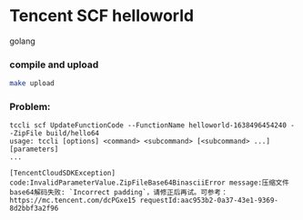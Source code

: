 # Tencent SCF helloworld  
golang  

### compile and upload
```bash
make upload
```

### Problem:  
```
tccli scf UpdateFunctionCode --FunctionName helloworld-1638496454240 --ZipFile build/hello64
usage: tccli [options] <command> <subcommand> [<subcommand> ...] [parameters]
...

[TencentCloudSDKException] code:InvalidParameterValue.ZipFileBase64BinasciiError message:压缩文件base64解码失败: `Incorrect padding`，请修正后再试。可参考：https://mc.tencent.com/dcPGxe15 requestId:aac953b2-0a37-43e1-9369-8d2bbf3a2f96
```